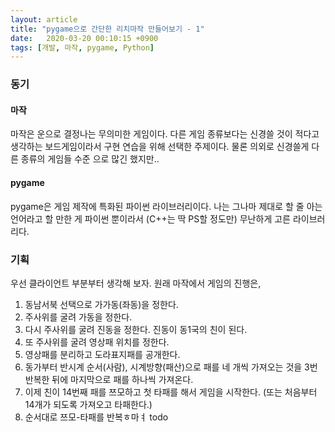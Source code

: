 ```yaml
---
layout: article
title: "pygame으로 간단한 리치마작 만들어보기 - 1"
date:   2020-03-20 00:10:15 +0900
tags: [개발, 마작, pygame, Python]
---
```


### 동기
#### 마작
마작은 운으로 결정나는 무의미한 게임이다. 다른 게임 종류보다는 신경쓸 것이 적다고 생각하는 보드게임이라서 구현 연습을 위해 선택한 주제이다. 물론 의외로 신경쓸게 다른 종류의 게임들 수준 으로 많긴 했지만..
#### pygame
pygame은 게임 제작에 특화된 파이썬 라이브러리이다. 나는 그나마 제대로 할 줄 아는 언어라고 할 만한 게 파이썬 뿐이라서 (C++는 딱 PS할 정도만) 무난하게 고른 라이브러리다.

### 기획
우선 클라이언트 부분부터 생각해 보자. 원래 마작에서 게임의 진행은,
 1. 동남서북 선택으로 가가동(좌동)을 정한다.
 2. 주사위를 굴려 가동을 정한다.
 3. 다시 주사위를 굴려 진동을 정한다. 진동이 동1국의 친이 된다.
 4. 또 주사위를 굴려 영상패 위치를 정한다.
 5. 영상패를 분리하고 도라표지패를 공개한다.
 6. 동가부터 반시계 순서(사람), 시계방향(패산)으로 패를 네 개씩 가져오는 것을 3번 반복한 뒤에 마지막으로 패를 하나씩 가져온다.
 7. 이제 친이 14번째 패를 쯔모하고 첫 타패를 해서 게임을 시작한다. (또는 처음부터 14개가 되도록 가져오고 타패한다.)
 8. 순서대로 쯔모-타패를 반복ㅎ마ㅕ  todo